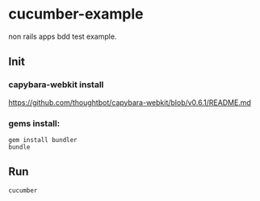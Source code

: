 cucumber-example
================
non rails apps bdd test example.

Init
---------------
### capybara-webkit install
https://github.com/thoughtbot/capybara-webkit/blob/v0.6.1/README.md

### gems install:
    gem install bundler
    bundle

Run
--------------
    cucumber


